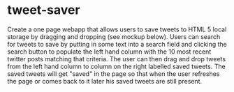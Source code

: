 # tweet-saver
Create a one page webapp that allows users to save tweets to HTML 5 local storage by dragging and dropping (see mockup below). Users can search for tweets to save by putting in some text into a search field and clicking the search button to populate the left hand column with the 10 most recent twitter posts matching that criteria. The user can then drag and drop tweets from the left hand column to column on the right labelled saved tweets. The saved tweets will get "saved" in the page so that when the user refreshes the page or comes back to it later his saved tweets are still present.
